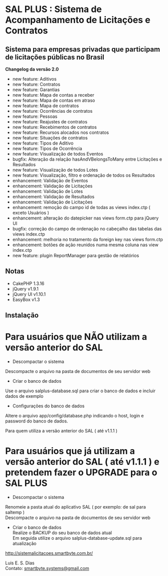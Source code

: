# SAL PLUS : Sistema de Acompanhamento de Licitações e Contratos    

## Sistema para empresas privadas que participam de licitações públicas no Brasil

**Changelog da versão 2.0**  
* new feature: Aditivos  
* new feature: Contratos  
* new feature: Garantias  
* new feature: Mapa de contas a receber  
* new feature: Mapa de contas em atraso  
* new feature: Mapa de contratos  
* new feature: Ocorrências de contratos  
* new feature: Pessoas  
* new feature: Reajustes de contratos  
* new feature: Recebimentos de contratos  
* new feature: Recursos alocados nos contratos  
* new feature: Situações de contratos  
* new feature: Tipos de Aditivo  
* new feature: Tipos de Ocorrência   
* new feature: Visualização de todos Eventos  
* bugfix: Alteração da relação hasAndVBelongsToMany entre Licitações e Resultados  
* new feature: Visualização de todos Lotes  
* new feature: Visualização, filtro e ordenação de todos os Resultados  
* enhancement: Validação de Eventos  
* enhancement: Validação de Licitações  
* enhancement: Validação de Lotes  
* enhancement: Validação de Resultados  
* enhancement: Validação de Licitações  
* enhancement: remoção do campo id de todas as views index.ctp ( exceto Usuários )  
* enhancement: alteração do datepicker nas views form.ctp para jQuery UI  
* bugfix: correção do campo de ordenação no cabeçalho das tabelas das views index.ctp  
* enhancement: melhoria no tratamento da foreign key nas views form.ctp  
* enhancement: botões de ação reunidos numa mesma coluna nas view index.ctp  
* new feature: plugin ReportManager para gestão de relatórios  

## Notas  

* CakePHP 1.3.16  
* jQuery v1.9.1  
* jQuery UI v1.10.1
* EasyBox v1.3  

## Instalação  

# Para usuários que NÃO utilizam a versão anterior do SAL  

* Descompactar o sistema  

Descompacte o arquivo na pasta de documentos de seu servidor web  

* Criar o banco de dados  

Use o arquivo salplus-database.sql para criar o banco de dados e incluir dados de exemplo  

* Configurações do banco de dados  

Altere o arquivo app/config/database.php indicando o host, login e password do banco de dados.  

Para quem utiliza a versão anterior do SAL ( até v1.1.1 )  

# Para usuários que já utilizam a versão anterior do SAL ( até v1.1.1 ) e pretendem fazer o UPGRADE para o SAL PLUS  

* Descompactar o sistema  

Renomeie a pasta atual do aplicativo SAL ( por exemplo: de sal para saltemp )  
Descompacte o arquivo na pasta de documentos de seu servidor web 

* Criar o banco de dados  
Realize o BACKUP do seu banco de dados atual  
Em seguida utilize o arquivo salplus-database-update.sql para atualização  

http://sistemalicitacoes.smartbyte.com.br/  

Luis E. S. Dias  
Contato: smartbyte.systems@gmail.com